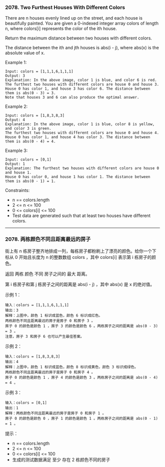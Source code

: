 ### 2078. Two Furthest Houses With Different Colors
There are n houses evenly lined up on the street, and each house is beautifully painted. You are given a 0-indexed integer array colors of length n, where colors[i] represents the color of the ith house.

Return the maximum distance between two houses with different colors.

The distance between the ith and jth houses is abs(i - j), where abs(x) is the absolute value of x.



Example 1:

	Input: colors = [1,1,1,6,1,1,1]
	Output: 3
	Explanation: In the above image, color 1 is blue, and color 6 is red.
	The furthest two houses with different colors are house 0 and house 3.
	House 0 has color 1, and house 3 has color 6. The distance between them is abs(0 - 3) = 3.
	Note that houses 3 and 6 can also produce the optimal answer.

Example 2:

	Input: colors = [1,8,3,8,3]
	Output: 4
	Explanation: In the above image, color 1 is blue, color 8 is yellow, and color 3 is green.
	The furthest two houses with different colors are house 0 and house 4.
	House 0 has color 1, and house 4 has color 3. The distance between them is abs(0 - 4) = 4.

Example 3:

	Input: colors = [0,1]
	Output: 1
	Explanation: The furthest two houses with different colors are house 0 and house 1.
	House 0 has color 0, and house 1 has color 1. The distance between them is abs(0 - 1) = 1.



Constraints:

* n == colors.length
* 2 <= n <= 100
* 0 <= colors[i] <= 100
* Test data are generated such that at least two houses have different colors.

----

### 2078. 两栋颜色不同且距离最远的房子
街上有 n 栋房子整齐地排成一列，每栋房子都粉刷上了漂亮的颜色。给你一个下标从 0 开始且长度为 n 的整数数组 colors ，其中 colors[i] 表示第  i 栋房子的颜色。

返回 两栋 颜色 不同 房子之间的 最大 距离。

第 i 栋房子和第 j 栋房子之间的距离是 abs(i - j) ，其中 abs(x) 是 x 的绝对值。



示例 1：

	输入：colors = [1,1,1,6,1,1,1]
	输出：3
	解释：上图中，颜色 1 标识成蓝色，颜色 6 标识成红色。
	两栋颜色不同且距离最远的房子是房子 0 和房子 3 。
	房子 0 的颜色是颜色 1 ，房子 3 的颜色是颜色 6 。两栋房子之间的距离是 abs(0 - 3) = 3 。
	注意，房子 3 和房子 6 也可以产生最佳答案。

示例 2：

	输入：colors = [1,8,3,8,3]
	输出：4
	解释：上图中，颜色 1 标识成蓝色，颜色 8 标识成黄色，颜色 3 标识成绿色。
	两栋颜色不同且距离最远的房子是房子 0 和房子 4 。
	房子 0 的颜色是颜色 1 ，房子 4 的颜色是颜色 3 。两栋房子之间的距离是 abs(0 - 4) = 4 。

示例 3：

	输入：colors = [0,1]
	输出：1
	解释：两栋颜色不同且距离最远的房子是房子 0 和房子 1 。
	房子 0 的颜色是颜色 0 ，房子 1 的颜色是颜色 1 。两栋房子之间的距离是 abs(0 - 1) = 1 。



提示：

* n == colors.length
* 2 <= n <= 100
* 0 <= colors[i] <= 100
* 生成的测试数据满足 至少 存在 2 栋颜色不同的房子


